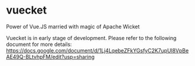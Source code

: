 # vuecket
Power of Vue.JS married with magic of Apache Wicket

Vuecket is in early stage of development. Please refer to the following document for more details: https://docs.google.com/document/d/1Lj4LqebeZFkYGsfyC2K7upUl8VpBeAE49Q-BLtvhpFM/edit?usp=sharing
